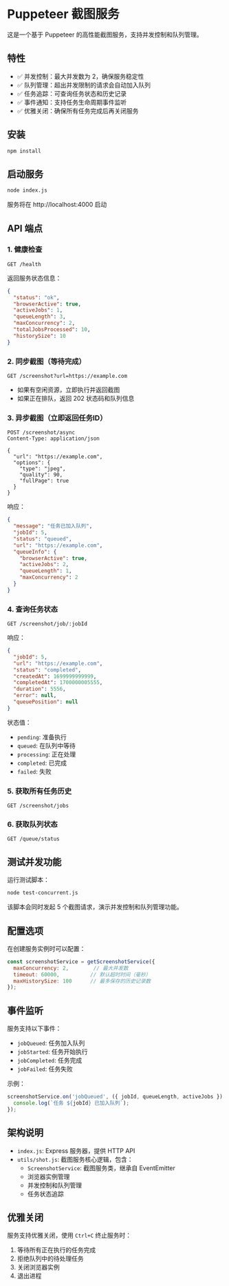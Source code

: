 # Puppeteer 截图服务

这是一个基于 Puppeteer 的高性能截图服务，支持并发控制和队列管理。

## 特性

- ✅ 并发控制：最大并发数为 2，确保服务稳定性
- ✅ 队列管理：超出并发限制的请求会自动加入队列
- ✅ 任务追踪：可查询任务状态和历史记录
- ✅ 事件通知：支持任务生命周期事件监听
- ✅ 优雅关闭：确保所有任务完成后再关闭服务

## 安装

```bash
npm install
```

## 启动服务

```bash
node index.js
```

服务将在 http://localhost:4000 启动

## API 端点

### 1. 健康检查
```
GET /health
```

返回服务状态信息：
```json
{
  "status": "ok",
  "browserActive": true,
  "activeJobs": 1,
  "queueLength": 3,
  "maxConcurrency": 2,
  "totalJobsProcessed": 10,
  "historySize": 10
}
```

### 2. 同步截图（等待完成）
```
GET /screenshot?url=https://example.com
```

- 如果有空闲资源，立即执行并返回截图
- 如果正在排队，返回 202 状态码和队列信息

### 3. 异步截图（立即返回任务ID）
```
POST /screenshot/async
Content-Type: application/json

{
  "url": "https://example.com",
  "options": {
    "type": "jpeg",
    "quality": 90,
    "fullPage": true
  }
}
```

响应：
```json
{
  "message": "任务已加入队列",
  "jobId": 5,
  "status": "queued",
  "url": "https://example.com",
  "queueInfo": {
    "browserActive": true,
    "activeJobs": 2,
    "queueLength": 1,
    "maxConcurrency": 2
  }
}
```

### 4. 查询任务状态
```
GET /screenshot/job/:jobId
```

响应：
```json
{
  "jobId": 5,
  "url": "https://example.com",
  "status": "completed",
  "createdAt": 1699999999999,
  "completedAt": 1700000005555,
  "duration": 5556,
  "error": null,
  "queuePosition": null
}
```

状态值：
- `pending`: 准备执行
- `queued`: 在队列中等待
- `processing`: 正在处理
- `completed`: 已完成
- `failed`: 失败

### 5. 获取所有任务历史
```
GET /screenshot/jobs
```

### 6. 获取队列状态
```
GET /queue/status
```

## 测试并发功能

运行测试脚本：
```bash
node test-concurrent.js
```

该脚本会同时发起 5 个截图请求，演示并发控制和队列管理功能。

## 配置选项

在创建服务实例时可以配置：

```javascript
const screenshotService = getScreenshotService({
  maxConcurrency: 2,        // 最大并发数
  timeout: 60000,          // 默认超时时间（毫秒）
  maxHistorySize: 100      // 最多保存的历史记录数
});
```

## 事件监听

服务支持以下事件：

- `jobQueued`: 任务加入队列
- `jobStarted`: 任务开始执行
- `jobCompleted`: 任务完成
- `jobFailed`: 任务失败

示例：
```javascript
screenshotService.on('jobQueued', ({ jobId, queueLength, activeJobs }) => {
  console.log(`任务 ${jobId} 已加入队列`);
});
```

## 架构说明

- `index.js`: Express 服务器，提供 HTTP API
- `utils/shot.js`: 截图服务核心逻辑，包含：
  - `ScreenshotService`: 截图服务类，继承自 EventEmitter
  - 浏览器实例管理
  - 并发控制和队列管理
  - 任务状态追踪

## 优雅关闭

服务支持优雅关闭，使用 `Ctrl+C` 终止服务时：
1. 等待所有正在执行的任务完成
2. 拒绝队列中的待处理任务
3. 关闭浏览器实例
4. 退出进程